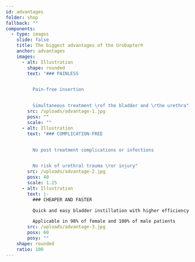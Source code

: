 ```yaml
---
id: advantages
folder: shop
fallback: ""
components:
  - type: images
    slide: false
    title: The biggest advantages of the UroDapter®
    anchor: advantages
    images:
      - alt: Illustration
        shape: rounded
        text: "### PAINLESS


          Pain-free insertion


          Simultaneous treatment \rof the bladder and \rthe urethra"
        src: /uploads/advantage-1.jpg
        posx: ""
        scale: ""
      - alt: Illustration
        text: "### COMPLICATION-FREE


          No post treatment complications or infections


          No risk of urethral trauma \ror injury"
        src: /uploads/advantage-2.jpg
        posx: 40
        scale: 1.25
      - alt: Illustration
        text: |-
          ### CHEAPER AND FASTER

          Quick and easy bladder instillation with higher efficiency

          Applicable in 98% of female and 100% of male patients
        src: /uploads/advantage-3.jpg
        posx: 60
        posy: ""
    shape: rounded
    ratio: 100
---
```

